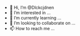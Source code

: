 - 👋 Hi, I’m @Dlckcjdnen
- 👀 I’m interested in ...
- 🌱 I’m currently learning ...
- 💞️ I’m looking to collaborate on ...
- 📫 How to reach me ...

<!---
Dlckcjdnen/Dlckcjdnen is a ✨ special ✨ repository because its `README.md` (this file) appears on your GitHub profile.
You can click the Preview link to take a look at your changes.
--->
